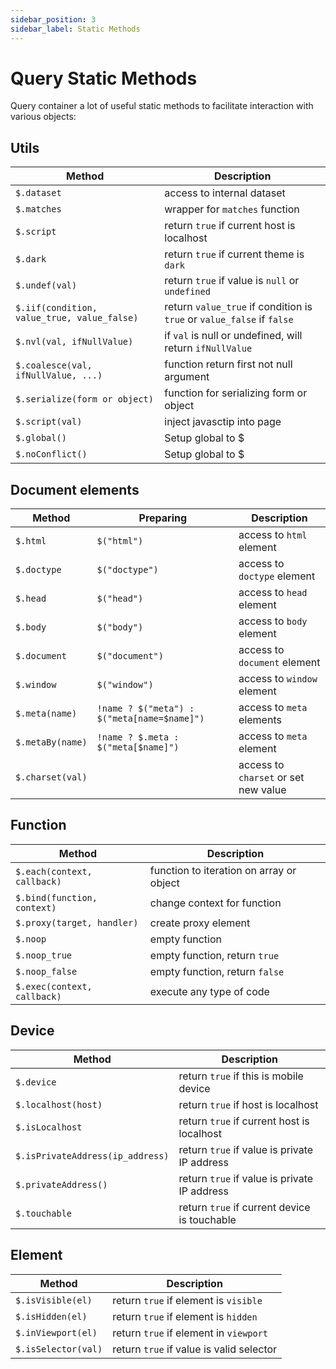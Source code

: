 ```yaml
---
sidebar_position: 3
sidebar_label: Static Methods
---
```


# Query Static Methods

Query container a lot of useful static methods to facilitate interaction with various objects:

## Utils

| Method                                      |  Description                                                            |
|---------------------------------------------|-------------------------------------------------------------------------|
| `$.dataset`                                 |  access to internal dataset                                             |
| `$.matches`                                 |  wrapper for `matches` function                                         |
| `$.script`                                  |  return `true` if current host is localhost                             |
| `$.dark`                                    |  return `true` if current theme is `dark`                               |
| `$.undef(val)`                              |  return `true` if value is `null` or `undefined`                        |
| `$.iif(condition, value_true, value_false)` |  return `value_true` if condition is `true` or `value_false` if `false` |
| `$.nvl(val, ifNullValue)`                   |  if `val` is null or undefined, will return `ifNullValue`               |
| `$.coalesce(val, ifNullValue, ...)`         |  function return first not null argument                                |
| `$.serialize(form or object)`               |  function for serializing form or object                                |
| `$.script(val)`                             |  inject javasctip into page                                             |
| `$.global()`                                |  Setup global to $                                                      |
| `$.noConflict()`                            |  Setup global to $                                                      |

## Document elements

| Method                                      | Preparing                                    | Description                                                            |
|---------------------------------------------|----------------------------------------------|------------------------------------------------------------------------|
| `$.html`                                    | `$("html")`                                  | access to `html` element                                               |
| `$.doctype`                                 | `$("doctype")`                               | access to `doctype` element                                            |
| `$.head`                                    | `$("head")`                                  | access to `head` element                                               |
| `$.body`                                    | `$("body")`                                  | access to `body` element                                               |
| `$.document`                                | `$("document")`                              | access to `document` element                                           |
| `$.window`                                  | `$("window")`                                | access to `window` element                                             |
| `$.meta(name)`                              | `!name ? $("meta") : $("meta[name=$name]")`  | access to `meta` elements                                              |
| `$.metaBy(name)`                            | `!name ? $.meta : $("meta[$name]")`          | access to `meta` element                                               |
| `$.charset(val)`                            |                                              | access to `charset` or set new value                                   |

## Function

| Method                                      |  Description                                                            |
|---------------------------------------------|-------------------------------------------------------------------------|
| `$.each(context, callback)`                 |  function to iteration on array or object                               |
| `$.bind(function, context)`                 |  change context for function                                            |
| `$.proxy(target, handler)`                  |  create proxy element                                                   |
| `$.noop`                                    |  empty function                                                         |
| `$.noop_true`                               |  empty function, return `true`                                          |
| `$.noop_false`                              |  empty function, return `false`                                         |
| `$.exec(context, callback)`                 |  execute any type of code                                               |

## Device

| Method                                      |  Description                                                            |
|---------------------------------------------|-------------------------------------------------------------------------|
| `$.device`                                  |  return `true` if this is mobile device                                 |
| `$.localhost(host)`                         |  return `true` if host is localhost                                     |
| `$.isLocalhost`                             |  return `true` if current host is localhost                             |
| `$.isPrivateAddress(ip_address)`            |  return `true` if value is private IP address                           |
| `$.privateAddress()`                        |  return `true` if value is private IP address                           |
| `$.touchable`                               |  return `true` if current device is touchable                           |

## Element

| Method                                      |  Description                                                            |
|---------------------------------------------|-------------------------------------------------------------------------|
| `$.isVisible(el)`                           |  return `true` if element is `visible`                                  |
| `$.isHidden(el)`                            |  return `true` if element is `hidden`                                   |
| `$.inViewport(el)`                          |  return `true` if element in `viewport`                                 |
| `$.isSelector(val)`                         |  return `true` if value is valid selector                               |



